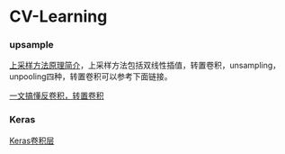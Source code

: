 # CV-Learning

### upsample
[上采样方法原理简介](https://www.jianshu.com/p/587c3a45df67)，上采样方法包括双线性插值，转置卷积，unsampling，unpooling四种，转置卷积可以参考下面链接。

[一文搞懂反卷积，转置卷积](https://blog.csdn.net/LoseInVain/article/details/81098502)

### Keras
[Keras卷积层](https://www.pyimagesearch.com/2018/12/31/keras-conv2d-and-convolutional-layers/)
